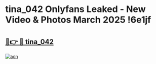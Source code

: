# tina_042 Onlyfans Leaked - New Video & Photos March 2025 !6e1jf

# <h2><a href="https://1ihywu.iuczelnia.edu.pl?title=tina_042&ref=6e1jf">🔗👉 🔴 tina_042</a></h2>

[![acn](https://github.com/user-attachments/assets/0f9c940e-d8b0-45ae-aac7-cd30a18b3e1c)](https://1ihywu.iuczelnia.edu.pl?title=tina_042&ref=6e1jf)


